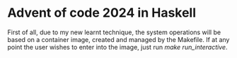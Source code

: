 # Advent of code 2024 in Haskell

First of all, due to my new learnt technique, the system operations will be
based on a container image, created and managed by the Makefile. If at any
point the user wishes to enter into the image, just run *make run_interactive*.
